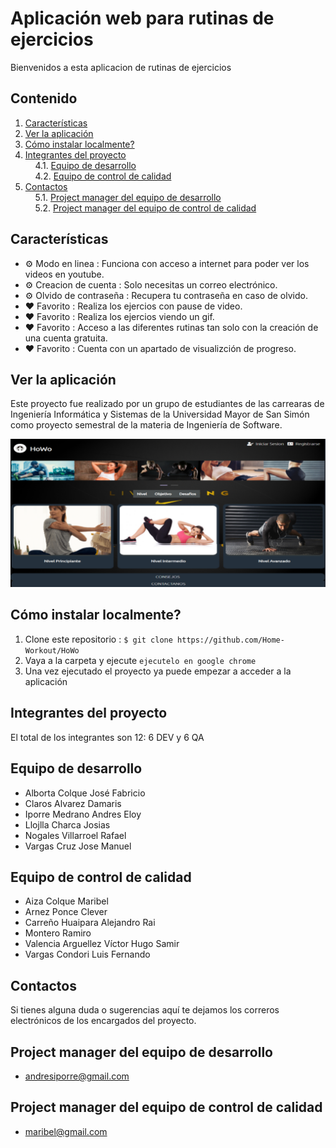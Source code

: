 # Aplicación web para rutinas de ejercicios

Bienvenidos a esta aplicacion de rutinas de ejercicios
## Contenido

1. [Características](#sec1) </br>
2. [Ver la aplicación](#sec2)</br>
3. [Cómo instalar localmente?](#sec3)</br>
4. [Integrantes del proyecto](#sec4)</br>
    4.1. [Equipo de desarrollo](#sec4.1)</br>
    4.2. [Equipo de control de calidad](#sec4.2)</br>
5. [Contactos](#sec5)</br>
    5.1. [Project manager del equipo de desarrollo](#sec5.1)</br>
    5.2. [Project manager del equipo de control de calidad](#sec5.2)</br>

<a name="sec1"></a>
## Características

* ⚙️ Modo en linea : Funciona con acceso a internet para poder ver los videos en youtube.
* ⚙️ Creacion de cuenta : Solo necesitas un correo electrónico.
* ⚙️ Olvido de contraseña : Recupera tu contraseña en caso de olvido.
* ❤️ Favorito : Realiza los ejercios con pause de video.
* ❤️ Favorito : Realiza los ejercios viendo un gif.
* ❤️ Favorito : Acceso a las diferentes rutinas tan solo con la creación de una cuenta gratuita.
* ❤️ Favorito : Cuenta con un apartado de visualizción de progreso.

<a name="sec2"></a>
## Ver la aplicación

Este proyecto fue realizado por un grupo de estudiantes de las carrearas de Ingeniería Informática y Sistemas de la Universidad Mayor de San Simón como proyecto semestral de la materia de Ingeniería de Software.

<a href="https://www.youtube.com/watch?v=L5UxD4xDmMU"><img src="./Howo.png" /></a>

<a name="sec3"></a>
## Cómo instalar localmente?

1. Clone este repositorio : `$ git clone https://github.com/Home-Workout/HoWo`
2. Vaya a la carpeta y ejecute `ejecutelo en google chrome`
3. Una vez ejecutado el proyecto ya puede empezar a acceder a la aplicación

<a name="sec4"></a>
## Integrantes del proyecto
El total de los integrantes son 12: 6 DEV y 6 QA
<a name="sec4.1"></a>
## Equipo de desarrollo

* Alborta Colque José Fabricio
* Claros Alvarez Damaris
* Iporre Medrano Andres Eloy
* Llojlla Charca  Josias
* Nogales Villarroel Rafael
* Vargas Cruz Jose Manuel

<a name="sec4.2"></a>
## Equipo de control de calidad

* Aiza Colque Maribel
* Arnez Ponce Clever
* Carreño Huaipara Alejandro Rai
* Montero Ramiro
* Valencia Arguellez Víctor Hugo Samir
* Vargas Condori Luis Fernando

<a name="sec5"></a>
## Contactos

Si tienes alguna duda o sugerencias aquí te dejamos los correros electrónicos de los encargados del proyecto.

<a name="sec5.1"></a>
## Project manager del equipo de desarrollo
*  andresiporre@gmail.com

<a name="sec5.2"></a>
## Project manager del equipo de control de calidad
* maribel@gmail.com